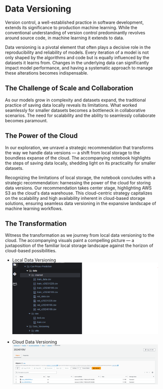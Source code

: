 # Data Versioning

Version control, a well-established practice in software development, extends its significance to production machine learning. While the conventional understanding of version control predominantly revolves around source code, in machine learning it extends to data.

Data versioning is a pivotal element that often plays a decisive role in the reproducibility and reliability of models. Every iteration of a model is not only shaped by the algorithms and code but is equally influenced by the datasets it learns from. Changes in the underlying data can significantly impact model performance, and having a systematic approach to manage these alterations becomes indispensable.

## The Challenge of Scale and Collaboration
As our models grow in complexity and datasets expand, the traditional practice of saving data locally reveals its limitations. What worked seamlessly for smaller datasets becomes a bottleneck in collaborative scenarios. The need for scalability and the ability to seamlessly collaborate becomes paramount.

## The Power of the Cloud 

In our exploration, we unravel a strategic recommendation that transforms the way we handle data versions — a shift from local storage to the boundless expanse of the cloud. The accompanying notebook highlights the steps of saving data locally, shedding light on its practicality for smaller datasets.

Recognizing the limitations of local storage, the notebook concludes with a strategic recommendation: harnessing the power of the cloud for storing data versions. Our recommendation takes center stage, highlighting AWS S3 as the cloud's data warehouse. This cloud-centric strategy capitalizes on the scalability and high availability inherent in cloud-based storage solutions, ensuring seamless data versioning in the expansive landscape of machine learning workflows.


## The Transformation
Witness the transformation as we journey from local data versioning to the cloud. The accompanying visuals paint a compelling picture — a juxtaposition of the familiar local storage landscape against the horizon of cloud-based possibilities.
* Local Data Versioning
<br/>![Local Data Versioning](/imgs/local_data_versioning.png)

* Cloud  Data Versioning
<br/>![Cloud Data Versioning](/imgs/cloud_data_versioning.png)
